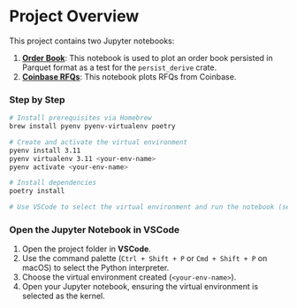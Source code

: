# Project Overview

This project contains two Jupyter notebooks:

1. **[Order Book](orderbook.ipynb)**: This notebook is used to plot an order book persisted in Parquet format as a test for the `persist_derive` crate.
2. **[Coinbase RFQs](coinbase.ipynb)**: This notebook plots RFQs from Coinbase.

### Step by Step

```bash
# Install prerequisites via Homebrew
brew install pyenv pyenv-virtualenv poetry

# Create and activate the virtual environment
pyenv install 3.11
pyenv virtualenv 3.11 <your-env-name>
pyenv activate <your-env-name>

# Install dependencies
poetry install

# Use VSCode to select the virtual environment and run the notebook (see below)
```

### Open the Jupyter Notebook in VSCode

1. Open the project folder in **VSCode**.
2. Use the command palette (`Ctrl + Shift + P` or `Cmd + Shift + P` on macOS) to select the Python interpreter.
3. Choose the virtual environment created (`<your-env-name>`).
4. Open your Jupyter notebook, ensuring the virtual environment is selected as the kernel.
